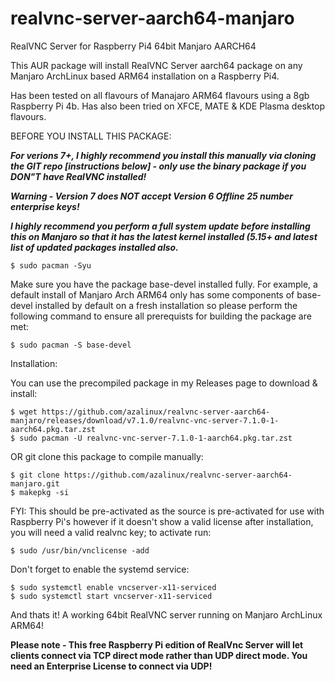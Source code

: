 # realvnc-server-aarch64-manjaro
RealVNC Server for Raspberry Pi4 64bit Manjaro AARCH64

This AUR package will install RealVNC Server aarch64 package on any Manjaro ArchLinux based ARM64 installation on a Raspberry Pi4.

Has been tested on all flavours of Manajaro ARM64 flavours using a 8gb Raspberry Pi 4b.  Has also been tried on XFCE, MATE & KDE Plasma desktop flavours.

BEFORE YOU INSTALL THIS PACKAGE:

***For verions 7+, I highly recommend you install this manually via cloning the GIT repo [instructions below] - only use the binary package if you DON"T have RealVNC installed!***

***Warning - Version 7 does NOT accept Version 6 Offline 25 number enterprise keys!***

***I highly recommend you perform a full system update before installing this on Manjaro so that it has the latest kernel installed (5.15+ and latest list of updated packages installed also.***   
```
$ sudo pacman -Syu
```
Make sure you have the package base-devel installed fully.  For example, a default install of Manjaro Arch ARM64 only has some components of   base-devel   installed by default on a fresh installation so please perform the following command to ensure all prerequists for building the package are met:    
```
$ sudo pacman -S base-devel
```
Installation:

You can use the precompiled package in my Releases page to download & install:
```
$ wget https://github.com/azalinux/realvnc-server-aarch64-manjaro/releases/download/v7.1.0/realvnc-vnc-server-7.1.0-1-aarch64.pkg.tar.zst
$ sudo pacman -U realvnc-vnc-server-7.1.0-1-aarch64.pkg.tar.zst
```
OR git clone this package to compile manually:
```
$ git clone https://github.com/azalinux/realvnc-server-aarch64-manjaro.git
$ makepkg -si
```
FYI:  This should be pre-activated as the source is pre-activated for use with Raspberry Pi's however if it doesn't show a valid license after installation, you will need a valid realvnc key;  to activate run:   
```
$ sudo /usr/bin/vnclicense -add
```
Don't forget to enable the systemd service:   
```
$ sudo systemctl enable vncserver-x11-serviced
$ sudo systemctl start vncserver-x11-serviced
```
And thats it!  A working 64bit RealVNC server running on Manjaro ArchLinux ARM64!

**Please note - This free Raspberry Pi edition of RealVnc Server will let clients connect via TCP direct mode rather than UDP direct mode. You need an Enterprise License to connect via UDP!**
